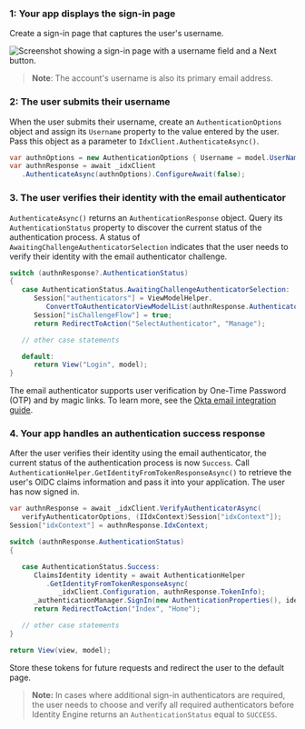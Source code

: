 ### 1: Your app displays the sign-in page

Create a sign-in page that captures the user's username.

<div class="half border">

![Screenshot showing a sign-in page with a username field and a Next button.](/img/pwd-optional/pwd-optional-sign-in-page.png)

</div>

> **Note**: The account's username is also its primary email address.

### 2: The user submits their username

When the user submits their username, create an `AuthenticationOptions` object and assign its `Username` property to the value entered by the user. Pass this object as a parameter to `IdxClient.AuthenticateAsync()`.

```csharp
var authnOptions = new AuthenticationOptions { Username = model.UserName };
var authnResponse = await _idxClient
   .AuthenticateAsync(authnOptions).ConfigureAwait(false);
```

### 3. The user verifies their identity with the email authenticator

`AuthenticateAsync()` returns an `AuthenticationResponse` object. Query its `AuthenticationStatus` property to discover the current status of the authentication process. A status of `AwaitingChallengeAuthenticatorSelection` indicates that the user needs to verify their identity with the email authenticator challenge.

```csharp
switch (authnResponse?.AuthenticationStatus)
{
   case AuthenticationStatus.AwaitingChallengeAuthenticatorSelection:
      Session["authenticators"] = ViewModelHelper.
         ConvertToAuthenticatorViewModelList(authnResponse.Authenticators);
      Session["isChallengeFlow"] = true;
      return RedirectToAction("SelectAuthenticator", "Manage");

   // other case statements

   default:
      return View("Login", model);
}
```

The email authenticator supports user verification by One-Time Password (OTP) and by magic links. To learn more, see the [Okta email integration guide](/docs/guides/authenticators-okta-email/aspnet/main/#integrate-email-challenge-with-magic-links).

### 4. Your app handles an authentication success response

After the user verifies their identity using the email authenticator, the current status of the authentication process is now `Success`. Call `AuthenticationHelper.GetIdentityFromTokenResponseAsync()` to retrieve the user's OIDC claims information and pass it into your application. The user has now signed in.

```csharp
var authnResponse = await _idxClient.VerifyAuthenticatorAsync(
   verifyAuthenticatorOptions, (IIdxContext)Session["idxContext"]);
Session["idxContext"] = authnResponse.IdxContext;

switch (authnResponse.AuthenticationStatus)
{

   case AuthenticationStatus.Success:
      ClaimsIdentity identity = await AuthenticationHelper
         .GetIdentityFromTokenResponseAsync(
            _idxClient.Configuration, authnResponse.TokenInfo);
      _authenticationManager.SignIn(new AuthenticationProperties(), identity);
      return RedirectToAction("Index", "Home");

   // other case statements
}

return View(view, model);
```

Store these tokens for future requests and redirect the user to the default page.

> **Note:** In cases where additional sign-in authenticators are required, the user needs to choose and verify all required authenticators before Identity Engine returns an `AuthenticationStatus` equal to `SUCCESS`.

